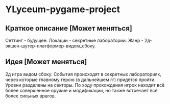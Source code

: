 # YLyceum-pygame-project

## Краткое описание [Может меняться]

Сеттинг - будущее.
Локации - секретные лаборатории.
Жанр - 2д-экшен-шутер-платформер-видом_сбоку.

## Идея [Может меняться]

2д игра видом сбоку. События происходят в секретных лабораториях, через которые главному герою (в дальнейшем гг) придётся пройти. Уровни разделены на секторы. По ходу прохождения игрок находит всё более совершенное оружие и модификации, но также встречает всё более сильных врагов.
